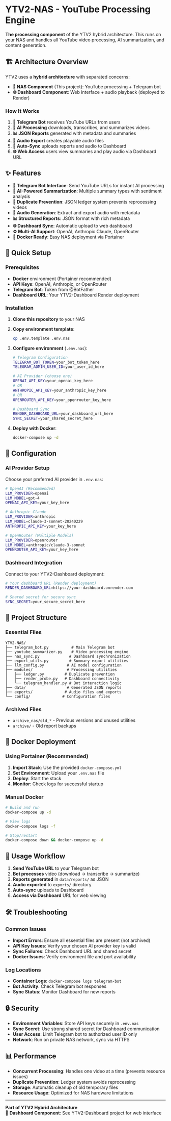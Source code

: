 # YTV2-NAS - YouTube Processing Engine

**The processing component** of the YTV2 hybrid architecture. This runs on your NAS and handles all YouTube video processing, AI summarization, and content generation.

## 🏗️ Architecture Overview

YTV2 uses a **hybrid architecture** with separated concerns:

- **🔧 NAS Component** (This project): YouTube processing + Telegram bot
- **🌐 Dashboard Component**: Web interface + audio playback (deployed to Render)

### How It Works

1. **📱 Telegram Bot** receives YouTube URLs from users
2. **🤖 AI Processing** downloads, transcribes, and summarizes videos  
3. **📊 JSON Reports** generated with metadata and summaries
4. **🎵 Audio Export** creates playable audio files
5. **🔄 Auto-Sync** uploads reports and audio to Dashboard
6. **🌐 Web Access** users view summaries and play audio via Dashboard URL

## ✨ Features

- **🤖 Telegram Bot Interface**: Send YouTube URLs for instant AI processing
- **🎯 AI-Powered Summarization**: Multiple summary types with sentiment analysis
- **🔄 Duplicate Prevention**: JSON ledger system prevents reprocessing videos
- **🎵 Audio Generation**: Extract and export audio with metadata
- **📊 Structured Reports**: JSON format with rich metadata
- **🌐 Dashboard Sync**: Automatic upload to web dashboard
- **⚙️ Multi-AI Support**: OpenAI, Anthropic Claude, OpenRouter
- **🔧 Docker Ready**: Easy NAS deployment via Portainer

## 🚀 Quick Setup

### Prerequisites

- **Docker** environment (Portainer recommended)
- **API Keys**: OpenAI, Anthropic, or OpenRouter
- **Telegram Bot**: Token from @BotFather
- **Dashboard URL**: Your YTV2-Dashboard Render deployment

### Installation

1. **Clone this repository** to your NAS
2. **Copy environment template**:
   ```bash
   cp .env.template .env.nas
   ```

3. **Configure environment** (`.env.nas`):
   ```bash
   # Telegram Configuration
   TELEGRAM_BOT_TOKEN=your_bot_token_here
   TELEGRAM_ADMIN_USER_ID=your_user_id_here
   
   # AI Provider (choose one)
   OPENAI_API_KEY=your_openai_key_here
   # OR
   ANTHROPIC_API_KEY=your_anthropic_key_here
   # OR  
   OPENROUTER_API_KEY=your_openrouter_key_here
   
   # Dashboard Sync
   RENDER_DASHBOARD_URL=your_dashboard_url_here
   SYNC_SECRET=your_shared_secret_here
   ```

4. **Deploy with Docker**:
   ```bash
   docker-compose up -d
   ```

## 🔧 Configuration

### AI Provider Setup

Choose your preferred AI provider in `.env.nas`:

```bash
# OpenAI (Recommended)
LLM_PROVIDER=openai
LLM_MODEL=gpt-4
OPENAI_API_KEY=your_key_here

# Anthropic Claude
LLM_PROVIDER=anthropic  
LLM_MODEL=claude-3-sonnet-20240229
ANTHROPIC_API_KEY=your_key_here

# OpenRouter (Multiple Models)
LLM_PROVIDER=openrouter
LLM_MODEL=anthropic/claude-3-sonnet
OPENROUTER_API_KEY=your_key_here
```

### Dashboard Integration

Connect to your YTV2-Dashboard deployment:

```bash
# Your dashboard URL (Render deployment)
RENDER_DASHBOARD_URL=https://your-dashboard.onrender.com

# Shared secret for secure sync
SYNC_SECRET=your_secure_secret_here
```

## 📁 Project Structure

### Essential Files
```
YTV2-NAS/
├── telegram_bot.py          # Main Telegram bot
├── youtube_summarizer.py    # Video processing engine  
├── nas_sync.py             # Dashboard synchronization
├── export_utils.py         # Summary export utilities
├── llm_config.py          # AI model configuration
├── modules/               # Processing utilities
│   ├── ledger.py         # Duplicate prevention
│   ├── render_probe.py   # Dashboard connectivity  
│   └── telegram_handler.py # Bot interaction logic
├── data/                  # Generated JSON reports
├── exports/              # Audio files and exports
└── config/              # Configuration files
```

### Archived Files
- `archive_nas/old_*` - Previous versions and unused utilities
- `archive/` - Old report backups

## 🐳 Docker Deployment

### Using Portainer (Recommended)

1. **Import Stack**: Use the provided `docker-compose.yml`
2. **Set Environment**: Upload your `.env.nas` file
3. **Deploy**: Start the stack
4. **Monitor**: Check logs for successful startup

### Manual Docker

```bash
# Build and run
docker-compose up -d

# View logs  
docker-compose logs -f

# Stop/restart
docker-compose down && docker-compose up -d
```

## 🔄 Usage Workflow

1. **Send YouTube URL** to your Telegram bot
2. **Bot processes** video (download → transcribe → summarize)
3. **Reports generated** in `data/reports/` as JSON
4. **Audio exported** to `exports/` directory  
5. **Auto-sync** uploads to Dashboard
6. **Access via Dashboard** URL for web viewing

## 🛠️ Troubleshooting

### Common Issues

- **Import Errors**: Ensure all essential files are present (not archived)
- **API Key Issues**: Verify your chosen AI provider key is valid
- **Sync Failures**: Check Dashboard URL and shared secret
- **Docker Issues**: Verify environment file and port availability

### Log Locations
- **Container Logs**: `docker-compose logs telegram-bot`
- **Bot Activity**: Check Telegram bot responses
- **Sync Status**: Monitor Dashboard for new reports

## 🔒 Security

- **Environment Variables**: Store API keys securely in `.env.nas`
- **Sync Secret**: Use strong shared secret for Dashboard communication
- **User Access**: Limit Telegram bot to authorized user ID only
- **Network**: Run on private NAS network, sync via HTTPS

## 📊 Performance

- **Concurrent Processing**: Handles one video at a time (prevents resource issues)
- **Duplicate Prevention**: Ledger system avoids reprocessing
- **Storage**: Automatic cleanup of old temporary files
- **Resource Usage**: Optimized for NAS hardware limitations

---

**Part of YTV2 Hybrid Architecture**  
🔗 **Dashboard Component**: See YTV2-Dashboard project for web interface